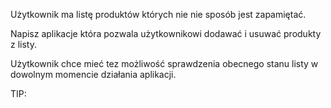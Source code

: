Użytkownik ma listę produktów których nie nie sposób jest zapamiętać. 

Napisz aplikacje która pozwala użytkownikowi dodawać i usuwać produkty z listy.

Użytkownik chce mieć tez możliwość sprawdzenia obecnego stanu listy w dowolnym momencie działania aplikacji.

TIP:
